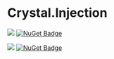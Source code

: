 # Crystal.Injection

<a href="https://www.nuget.org/packages/Crystal.Container/">![](https://img.shields.io/badge/Crystal-Container-orange)</a>  [![NuGet Badge](https://buildstats.info/nuget/Crystal.Container)](https://www.nuget.org/packages/Crystal.Container/)

<a href="https://www.nuget.org/packages/Crystal.Abstraction/">![](https://img.shields.io/badge/Crystal-Abstraction-blue)</a>  [![NuGet Badge](https://buildstats.info/nuget/Crystal.Abstraction)](https://www.nuget.org/packages/Crystal.Abstraction/)
